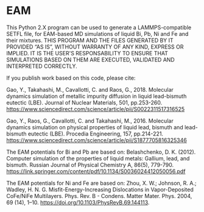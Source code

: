# EAM

This Python 2.X program can be used to generate a LAMMPS-compatible SETFL file, for EAM-based MD simulations of liquid Bi, Pb, Ni and Fe and their mixtures.
THIS PROGRAM AND THE FILES GENERATED BY IT PROVIDED “AS IS”, WITHOUT WARRANTY OF ANY KIND, EXPRESS OR IMPLIED. IT IS THE USER'S RESPONSABILITY TO ENSURE THAT SIMULATIONS BASED ON THEM ARE EXECUTED, VALIDATED AND INTERPRETED CORRECTLY.

If you publish work based on this code, please cite:

Gao, Y., Takahashi, M., Cavallotti, C. and Raos, G., 2018. Molecular dynamics simulation of metallic impurity diffusion in liquid lead-bismuth eutectic (LBE). Journal of Nuclear Materials, 501, pp.253-260. https://www.sciencedirect.com/science/article/pii/S0022311517316525

Gao, Y., Raos, G., Cavallotti, C. and Takahashi, M., 2016. Molecular dynamics simulation on physical properties of liquid lead, bismuth and lead-bismuth eutectic (LBE). Procedia Engineering, 157, pp.214-221. https://www.sciencedirect.com/science/article/pii/S1877705816325346

The EAM potentials for Bi and Pb are based on: Belashchenko, D. K. (2012). Computer simulation of the properties of liquid metals: Gallium, lead, and bismuth. Russian Journal of Physical Chemistry A, 86(5), 779-790. https://link.springer.com/content/pdf/10.1134/S0036024412050056.pdf 

The EAM potentials for Ni and Fe are based on: Zhou, X. W.; Johnson, R. A.; Wadley, H. N. G. Misfit-Energy-Increasing Dislocations in Vapor-Deposited CoFe/NiFe Multilayers. Phys. Rev. B - Condens. Matter Mater. Phys. 2004, 69 (14), 1–10. https://doi.org/10.1103/PhysRevB.69.144113.

